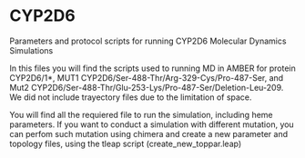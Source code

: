 # CYP2D6
Parameters and protocol scripts for running CYP2D6 Molecular Dynamics Simulations

In this files you will find the scripts used to running MD in AMBER for protein CYP2D6/1*, MUT1 CYP2D6/Ser-488-Thr/Arg-329-Cys/Pro-487-Ser, and Mut2 CYP2D6/Ser-488-Thr/Glu-253-Lys/Pro-487-Ser/Deletion-Leu-209. We did not include trayectory files due to the limitation of space.

You will find all the requiered file to run the simulation, including heme parameters. If you want to conduct a simulation with different mutation, you can perfom such mutation using chimera and create a new parameter and topology files, using the tleap script (create_new_toppar.leap)
